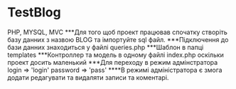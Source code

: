 # TestBlog
PHP, MYSQL, MVC
***Для того щоб проект працював спочатку створіть базу данних з назвою BLOG та імпортуйте sql файл.
***Підключення до бази данних знаходиться у файлі queries.php 
***Шаблон в папці templates 
***Контроллер та модель в одному файлі index.php оскільки проект досить маленький
***Для переходу в режим адмінстратора login => 'login'  password => 'pass'
****В режимі адміністратора є змога додати редагувати та видаляти записи та коментарі.
